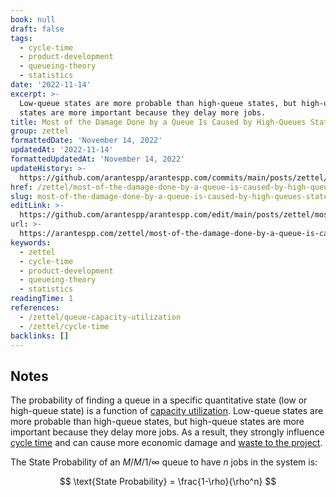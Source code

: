 ```yaml
---
book: null
draft: false
tags:
  - cycle-time
  - product-development
  - queueing-theory
  - statistics
date: '2022-11-14'
excerpt: >-
  Low-queue states are more probable than high-queue states, but high-queue
  states are more important because they delay more jobs.
title: Most of the Damage Done by a Queue Is Caused by High-Queues States
group: zettel
formattedDate: 'November 14, 2022'
updatedAt: '2022-11-14'
formattedUpdatedAt: 'November 14, 2022'
updateHistory: >-
  https://github.com/arantespp/arantespp.com/commits/main/posts/zettel/most-of-the-damage-done-by-a-queue-is-caused-by-high-queues-states.md
href: /zettel/most-of-the-damage-done-by-a-queue-is-caused-by-high-queues-states
slug: most-of-the-damage-done-by-a-queue-is-caused-by-high-queues-states
editLink: >-
  https://github.com/arantespp/arantespp.com/edit/main/posts/zettel/most-of-the-damage-done-by-a-queue-is-caused-by-high-queues-states.md
url: >-
  https://arantespp.com/zettel/most-of-the-damage-done-by-a-queue-is-caused-by-high-queues-states
keywords:
  - zettel
  - cycle-time
  - product-development
  - queueing-theory
  - statistics
readingTime: 1
references:
  - /zettel/queue-capacity-utilization
  - /zettel/cycle-time
backlinks: []
---
```


## Notes

The probability of finding a queue in a specific quantitative state (low or high-queue state) is a function of [capacity utilization](/zettel/queue-capacity-utilization). Low-queue states are more probable than high-queue states, but high-queue states are more important because they delay more jobs. As a result, they strongly influence [cycle time](/zettel/cycle-time) and can cause more economic damage and [waste to the project](/zettel/economic-waste-that-queues-create).

The $\text{State Probability}$ of an $M/M/1/\infty$ queue to have $n$ jobs in the system is:

$$
\text{State Probability} = \frac{1-\rho}{\rho^n}
$$
